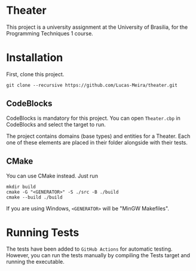 # Theater

This project is a university assignment at the University of Brasilia, for the Programming Techniques 1 course.

# Installation

First, clone this project.

`git clone --recursive https://github.com/Lucas-Meira/theater.git`

## CodeBlocks

CodeBlocks is mandatory for this project. You can open `Theater.cbp` in CodeBlocks and select the target to run.

The project contains domains (base types) and entities for a Theater. Each one of these elements are placed in their folder alongside with their tests.

## CMake

You can use CMake instead. Just run

```
mkdir build
cmake -G "<GENERATOR>" -S ./src -B ./build
cmake --build ./build
```

If you are using Windows, `<GENERATOR>` will be "MinGW Makefiles".

# Running Tests

The tests have been added to `GitHub Actions` for automatic testing. However, you can run the tests manually by compiling the Tests target and running the executable.
